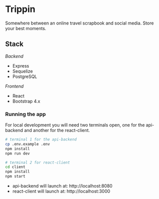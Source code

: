 # Trippin
Somewhere between an online travel scrapbook and social media. Store your best moments. 

## Stack
*Backend*
- Express
- Sequelize
- PostgreSQL

*Frontend*
- React 
- Bootstrap 4.x 


### Running the app

For local development you will need two terminals open, one for the api-backend and another for the react-client.


```bash
# terminal 1 for the api-backend 
cp .env.example .env
npm install
npm run dev
```

```bash
# terminal 2 for react-client 
cd client
npm install
npm start
```

- api-backend will launch at: http://localhost:8080
- react-client will launch at: http://localhost:3000

